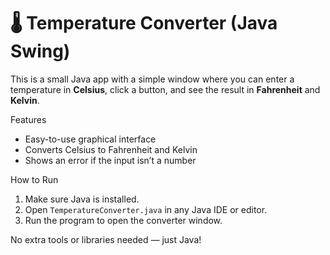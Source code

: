 # 🌡️ Temperature Converter (Java Swing)

This is a small Java app with a simple window where you can enter a temperature in **Celsius**, click a button, and see the result in **Fahrenheit** and **Kelvin**.

 Features
- Easy-to-use graphical interface
- Converts Celsius to Fahrenheit and Kelvin
- Shows an error if the input isn’t a number

 How to Run
1. Make sure Java is installed.
2. Open `TemperatureConverter.java` in any Java IDE or editor.
3. Run the program to open the converter window.

No extra tools or libraries needed — just Java!

